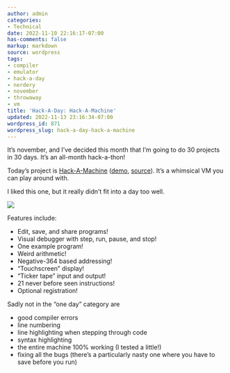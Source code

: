 ```yaml
---
author: admin
categories:
- Technical
date: 2022-11-10 22:16:17-07:00
has-comments: false
markup: markdown
source: wordpress
tags:
- compiler
- emulator
- hack-a-day
- nerdery
- november
- throwaway
- vm
title: 'Hack-A-Day: Hack-A-Machine'
updated: 2022-11-13 23:16:34-07:00
wordpress_id: 871
wordpress_slug: hack-a-day-hack-a-machine
---
```

It’s november, and I’ve decided this month that I’m going to do 30 projects in 30 days. It’s an all-month hack-a-thon!

Today’s project is [Hack-A-Machine](https://tilde.za3k.com/hackaday/machine/) ([demo](https://tilde.za3k.com/hackaday/machine/), [source](https://github.com/za3k/day10_machine)). It’s a whimsical VM you can play around with.

I liked this one, but it really didn’t fit into a day too well.

[![](../wp-content/uploads/2022/11/screenshot-9.png)](https://tilde.za3k.com/hackaday/machine/)

Features include:

-   Edit, save, and share programs!
-   Visual debugger with step, run, pause, and stop!
-   One example program!
-   Weird arithmetic!
-   Negative-364 based addressing!
-   “Touchscreen” display!
-   “Ticker tape” input and output!
-   21 never before seen instructions!
-   Optional registration!

Sadly not in the “one day” category are

-   good compiler errors
-   line numbering
-   line highlighting when stepping through code
-   syntax highlighting
-   the entire machine 100% working (I tested a little!)
-   fixing all the bugs (there’s a particularly nasty one where you have to save before you run)
